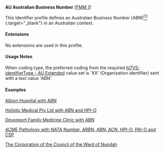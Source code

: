 **AU Australian Business Number**  *[[FMM 1](guidance.html)]*

This identifier profile defines an Australian Business Number (ABN)[<sup>[1]</sup>](https://www.abr.business.gov.au/HelpAbnFormat.aspx){:target="_blank"} in an Australian context. 


#### Extensions

No extensions are used in this profile.


#### Usage Notes

When coding type, the preferred coding from the required [hl7VS-identifierType - AU Extended](ValueSet-au-v2-0203-extended.html) value set is 'XX' (Organization identifier) sent with a text value 'ABN'.


#### Examples

[Albion Hospital with ABN](Organization-example1.html)

[Holistic Medical Pty Ltd with ABN and HPI-O](Organization-example2.html)

[Devonport Family Medicine Clinic with ABN](Organization-example3.html)

[ACME Pathology with NATA Number, ARBN, ABN, ACN, HPI-O, PAI-O and CSP](Organization-f799e349-0385-4fbc-a2aa-b5b50af957ea.html)

[The Corporation of the Council of the Ward of Nundah](Organization-example5.html)

